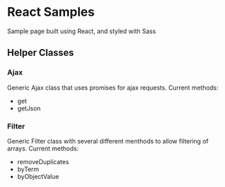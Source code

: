 # React Samples

Sample page built using React, and styled with Sass

## Helper Classes

### Ajax

Generic Ajax class that uses promises for ajax requests. Current methods:

* get
* getJson

### Filter

Generic Filter class with several different menthods to allow filtering of arrays. Current methods:

* removeDuplicates
* byTerm
* byObjectValue 
